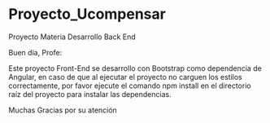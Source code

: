 # Proyecto_Ucompensar
Proyecto Materia Desarrollo Back End

Buen día, Profe:

Este proyecto Front-End se desarrollo con Bootstrap como dependencia de Angular, en caso de que al ejecutar el proyecto no carguen los estilos correctamente, por favor ejecute el comando npm install en el directorio raíz del proyecto para instalar las dependencias.

Muchas Gracias por su atención
